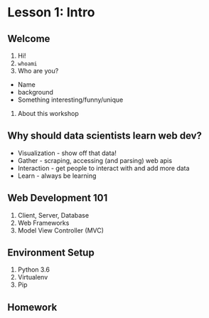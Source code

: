 # Lesson 1: Intro

## Welcome

1. Hi!
1. `whoami`
1. Who are you?
  - Name
  - background
  - Something interesting/funny/unique
1. About this workshop

## Why should data scientists learn web dev?

- Visualization - show off that data!
- Gather - scraping, accessing (and parsing) web apis
- Interaction - get people to interact with and add more data
- Learn - always be learning

## Web Development 101

1. Client, Server, Database
1. Web Frameworks
1. Model View Controller (MVC)

## Environment Setup

1. Python 3.6
1. Virtualenv
1. Pip

## Homework
